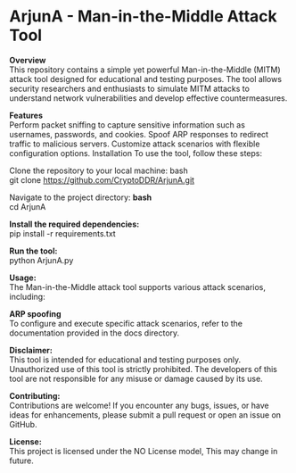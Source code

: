 # **ArjunA - Man-in-the-Middle Attack Tool**

**Overview** <br>
This repository contains a simple yet powerful Man-in-the-Middle (MITM) attack tool designed for educational and testing purposes. The tool allows security researchers and enthusiasts to simulate MITM attacks to understand network vulnerabilities and develop effective countermeasures.

**Features** <br>
Perform packet sniffing to capture sensitive information such as usernames, passwords, and cookies.
Spoof ARP responses to redirect traffic to malicious servers.
Customize attack scenarios with flexible configuration options.
Installation
To use the tool, follow these steps:

Clone the repository to your local machine:
bash <br>
git clone https://github.com/CryptoDDR/ArjunA.git

Navigate to the project directory:
**bash** <br>
cd ArjunA

**Install the required dependencies:** <br>
pip install -r requirements.txt

**Run the tool:** <br>
python ArjunA.py

**Usage:** <br>
The Man-in-the-Middle attack tool supports various attack scenarios, including:

**ARP spoofing** <br>
To configure and execute specific attack scenarios, refer to the documentation provided in the docs directory.

**Disclaimer:** <br>
This tool is intended for educational and testing purposes only. Unauthorized use of this tool is strictly prohibited. The developers of this tool are not responsible for any misuse or damage caused by its use.

**Contributing:** <br>
Contributions are welcome! If you encounter any bugs, issues, or have ideas for enhancements, please submit a pull request or open an issue on GitHub.

**License:** <br>
This project is licensed under the NO License model, This may change in future.
